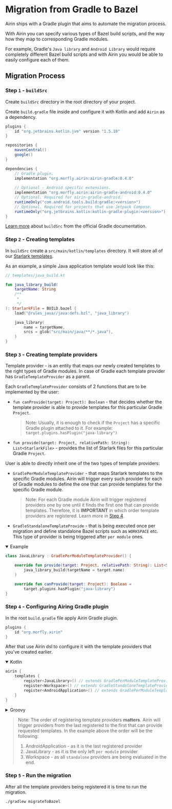 # Migration from Gradle to Bazel

Airin ships with a Gradle plugin that aims to automate the migration process.

With Airin you can specify various types of Bazel build scripts, and the way how they map to corresponding Gradle
modules.

For example, Gradle's `Java library` and `Android Library` would require completely different Bazel build scripts and
with Airin you would be able to easily configure each of them.

## Migration Process

### Step `1` - `buildSrc`

Create `buildSrc` directory in the root directory of your project.

Create `build.gradle` file inside and configure it with Kotlin and add `Airin` as a dependency.


```groovy
plugins {
    id "org.jetbrains.kotlin.jvm" version "1.5.10"
}

repositories {
    mavenCentral()
    google()
}

dependencies {
    // Gradle plugin.
    implementation "org.morfly.airin:airin-gradle:0.4.0"
  
    // Optional - Android specific extensions.
    implementation "org.morfly.airin:airin-gradle-android:0.4.0"
    // Optional. Required for airin-gradle-android.
    runtimeOnly("com.android.tools.build:gradle:<version>")
    // Optional. Required for projects that use Jetpack Compose.
    runtimeOnly("org.jetbrains.kotlin:kotlin-gradle-plugin:<version>")
}
```

[Learn more](https://docs.gradle.org/current/userguide/organizing_gradle_projects.html#sec:build_sources)
about `buildSrc` from the official Gradle documentation.

### Step `2` - Creating templates

In `buildSrc` create a `src/main/kotlin/templates` directory. It will store all of
our [Starlark templates](airin_starlark_template_engine.md).

As an example, a simple Java application template would look like this:

```kotlin
// templates/java_build.kt

fun java_library_build(
    targetName: String
    /**
     *
     */
): StarlarkFile = BUILD.bazel {
    load("@rules_java//java:defs.bzl", "java_library")

    java_library(
        name = targetName,
        srcs = glob("src/main/java/**/*.java"),
    )
}
```

### Step `3` - Creating template providers

Template provider - is an entity that maps our newly created templates to the right types of Gradle modules. In case of
Gradle each template provider has `GradleTemplateProvider` as a parent.

Each `GradleTemplateProvider` consists of 2 functions that are to be implemented by the user:

- `fun canProvide(target: Project): Boolean` - that decides whether the template provider is able to provide templates
  for this particular Gradle `Project`.
  > Note: Usually, it is enough to check if the `Project` has a specific Gradle plugin attached to it.
  > For example:  `target.plugins.hasPlugin("java-library")`
- `fun provide(target: Project, relativePath: String): List<StarlarkFile>` - provides the list of Starlark files for
  this particular Gradle `Project`.

User is able to directly inherit one of the two types of template providers:

- `GradlePerModuleTemplateProvider` - that maps Starlark templates to the specific Gradle modules. Airin will trigger
  every such provider for each of Gradle modules to define the one that can provide templates for the specific Gradle
  module.
  > Note: For each Gradle module Airin will trigger registered providers one by one until it finds the first one that can provide
  > templates. Therefore, it is **IMPORTANT** in which order template providers are registered. Learn more in [Step 4](#step-4---configuring-airing-gradle-plugin).
- `GradleStandaloneTemplateProvide` - that is being executed once per migration and define standalone Bazel scripts such
  as `WORKSPACE` etc. This type of provider is being triggered after `per module` ones.

<details open>
<summary>Example</summary>

```kotlin
class JavaLibrary : GradlePerModuleTemplateProvider() {

    override fun provide(target: Project, relativePath: String): List<StarlarkFile> = listOf(
        java_library_build(targetName = target.name)
    )

    override fun canProvide(target: Project): Boolean =
        target.plugins.hasPlugin("java-library")
}
```

</details>

### Step `4` - Configuring Airing Gradle plugin

In the root `build.gradle` file apply Airin Gradle plugin.
    
```groovy
plugins {
    id "org.morfly.airin"
}
```

After that use Airin dsl to configure it with the template providers that you've created earlier.

<details open>
<summary>Kotlin</summary>

```kotlin
airin {
    templates {
        register<JavaLibrary>() // extends GradlePerModuleTemplateProvider
        register<Workspace>() // extends GradleStandaloneTemplateProvider
        register<AndroidApplication>() // extends GradlePerModuleTemplateProvider
    }
}
```

</details>

<details>
<summary>Groovy</summary>

```groovy
airin {
    templates {
        register JavaLibrary // extends GradlePerModuleTemplateProvider
        register Workspace // extends GradleStandaloneTemplateProvider
        register AndroidApplication // extends GradlePerModuleTemplateProvider
    }
}
```

</details>

> Note: The order of registering template providers **matters**.
> Airin will trigger providers from the last registered to the first that can provide requested templates.
> In the example above the order will be the following:
> 1. AndroidApplication - as it is the last registered provider
> 2. JavaLibrary - as it is the only left `per module` provider
> 3. Workspace - as all `standalone` providers are being evaluated in the end.

### Step `5` - Run the migration

After all the template providers being registered it is time to run the migration.

```shell
./gradlew migrateToBazel
```
